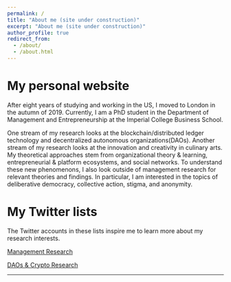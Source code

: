 ```yaml
---
permalink: /
title: "About me (site under construction)"
excerpt: "About me (site under construction)"
author_profile: true
redirect_from:
  - /about/
  - /about.html
---
```

My personal website
======
After eight years of studying and working in the US, I moved to London in the autumn of 2019. Currently, I am a PhD student in the Department of Management and Entrepreneurship at the Imperial College Business School.

One stream of my research looks at the blockchain/distributed ledger technology and decentralized autonomous organizations(DAOs). Another stream of my research looks at the innovation and creativity in culinary arts. My theoretical approaches stem from organizational theory & learning, entrepreneurial & platform ecosystems, and social networks. To understand these new phenomenons, I also look outside of management research for relevant theories and findings. In particular, I am interested in the topics of deliberative democracy, collective action, stigma, and anonymity.

My Twitter lists
======
The Twitter accounts in these lists inspire me to learn more about my research interests.  

[Management Research](http://linxule.com/twitter1/)

[DAOs & Crypto Research](http://linxule.com/twitter2/)

------
